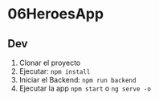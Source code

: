 # 06HeroesApp

## Dev

1. Clonar el proyecto
2. Ejecutar: ```npm install```
3. Iniciar el Backend: ```npm run backend```
4. Ejecutar la app ```npm start``` o ```ng serve -o```